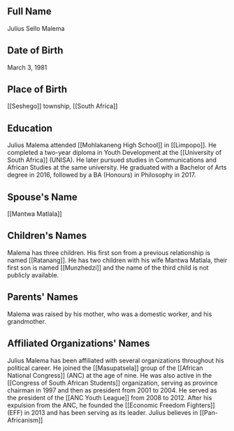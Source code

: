 ## Full Name
Julius Sello Malema

## Date of Birth
March 3, 1981

## Place of Birth
[[Seshego]] township, [[South Africa]]

## Education
Julius Malema attended [[Mohlakaneng High School]] in [[Limpopo]]. He completed a two-year diploma in Youth Development at the [[University of South Africa]] (UNISA). He later pursued studies in Communications and African Studies at the same university. He graduated with a Bachelor of Arts degree in 2016, followed by a BA (Honours) in Philosophy in 2017.

## Spouse's Name
[[Mantwa Matlala]]

## Children's Names
Malema has three children. His first son from a previous relationship is named [[Ratanang]]. He has two children with his wife Mantwa Matlala, their first son is named [[Munzhedzi]] and the name of the third child is not publicly available.

## Parents' Names
Malema was raised by his mother, who was a domestic worker, and his grandmother.

## Affiliated Organizations' Names
Julius Malema has been affiliated with several organizations throughout his political career. He joined the [[Masupatsela]] group of the [[African National Congress]] (ANC) at the age of nine. He was also active in the [[Congress of South African Students]] organization, serving as province chairman in 1997 and then as president from 2001 to 2004. He served as the president of the [[ANC Youth League]] from 2008 to 2012. After his expulsion from the ANC, he founded the [[Economic Freedom Fighters]] (EFF) in 2013 and has been serving as its leader.
Julius believes in [[Pan-Africanism]]
